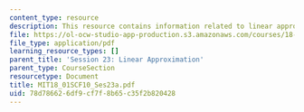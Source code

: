 ```yaml
---
content_type: resource
description: This resource contains information related to linear approximation.
file: https://ol-ocw-studio-app-production.s3.amazonaws.com/courses/18-01sc-single-variable-calculus-fall-2010/78d786626df9cf7f8b65c35f2b820428_MIT18_01SCF10_Ses23a.pdf
file_type: application/pdf
learning_resource_types: []
parent_title: 'Session 23: Linear Approximation'
parent_type: CourseSection
resourcetype: Document
title: MIT18_01SCF10_Ses23a.pdf
uid: 78d78662-6df9-cf7f-8b65-c35f2b820428
---
```

